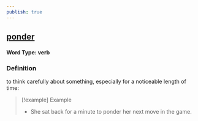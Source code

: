 ```yaml
---
publish: true
---
```

## [ponder](https://dictionary.cambridge.org/dictionary/english/ponder)

#### Word Type: verb
### Definition
to think carefully about something, especially for a noticeable length of time:

>[!example] Example
> - She sat back for a minute to ponder her next move in the game.
